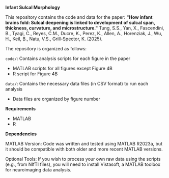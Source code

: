 **Infant Sulcal Morphology**

This repository contains the code and data for the paper: **"How infant brains fold: Sulcal deepening is linked to development of sulcal span, thickness, curvature, and microstructure."** Tung, S.S., Yan, X., Fascendini, B., Tyagi, C., Reyes, C.M., Ducre, K., Perez, K., Allen, A., Horenziak, J., Wu, H., Keil, B., Natu, V.S., Grill-Spector, K. (2025).

The repository is organized as follows:

``code/``: Contains analysis scripts for each figure in the paper
- MATLAB scripts for all figures except Figure 4B
- R script for Figure 4B

``data/``: Contains the necessary data files (in CSV format) to run each analysis
- Data files are organized by figure number

**Requirements**
- MATLAB
- R

**Dependencies**

MATLAB Version: Code was written and tested using MATLAB R2023a, but it should be compatible with both older and more recent MATLAB versions.

Optional Tools: If you wish to process your own raw data using the scripts (e.g., from NIfTI files), you will need to install Vistasoft, a MATLAB toolbox for neuroimaging data analysis.
